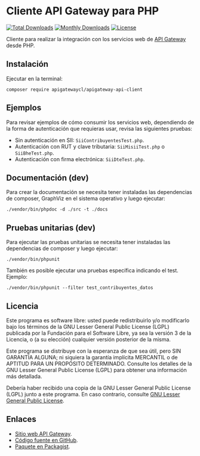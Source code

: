 Cliente API Gateway para PHP
============================

[![Total Downloads](https://poser.pugx.org/apigatewaycl/apigateway-api-client/downloads)](https://packagist.org/packages/apigatewaycl/apigateway-api-client)
[![Monthly Downloads](https://poser.pugx.org/apigatewaycl/apigateway-api-client/d/monthly)](https://packagist.org/packages/apigatewaycl/apigateway-api-client)
[![License](https://poser.pugx.org/apigatewaycl/apigateway-api-client/license)](https://packagist.org/packages/apigatewaycl/apigateway-api-client)

Cliente para realizar la integración con los servicios web de [API Gateway](https://www.apigateway.cl) desde PHP.

Instalación
-----------

Ejecutar en la terminal:

```shell
composer require apigatewaycl/apigateway-api-client
```

Ejemplos
--------

Para revisar ejemplos de cómo consumir los servicios web, dependiendo de la
forma de autenticación que requieras usar, revisa las siguientes pruebas:

- Sin autenticación en SII: `SiiContribuyentesTest.php`.
- Autenticación con RUT y clave tributaria: `SiiMisiiTest.php` o `SiiBheTest.php`.
- Autenticación con firma electrónica: `SiiDteTest.php`.

Documentación (dev)
-------------------

Para crear la documentación se necesita tener instaladas las dependencias
de composer, GraphViz en el sistema operativo y luego ejecutar:

```shell
./vendor/bin/phpdoc -d ./src -t ./docs
```

Pruebas unitarias (dev)
-----------------------

Para ejecutar las pruebas unitarias se necesita tener instaladas las
dependencias de composer y luego ejecutar:

```shell
./vendor/bin/phpunit
```

También es posible ejecutar una pruebas específica indicando el test. Ejemplo:

```shell
./vendor/bin/phpunit --filter test_contribuyentes_datos
```

Licencia
--------

Este programa es software libre: usted puede redistribuirlo y/o modificarlo
bajo los términos de la GNU Lesser General Public License (LGPL) publicada
por la Fundación para el Software Libre, ya sea la versión 3 de la Licencia,
o (a su elección) cualquier versión posterior de la misma.

Este programa se distribuye con la esperanza de que sea útil, pero SIN
GARANTÍA ALGUNA; ni siquiera la garantía implícita MERCANTIL o de APTITUD
PARA UN PROPÓSITO DETERMINADO. Consulte los detalles de la GNU Lesser General
Public License (LGPL) para obtener una información más detallada.

Debería haber recibido una copia de la GNU Lesser General Public License
(LGPL) junto a este programa. En caso contrario, consulte
[GNU Lesser General Public License](http://www.gnu.org/licenses/lgpl.html).

Enlaces
-------

- [Sitio web API Gateway](https://www.apigateway.cl).
- [Código fuente en GitHub](https://github.com/apigatewaycl/apigateway-api-client-php).
- [Paquete en Packagist](https://packagist.org/packages/apigatewaycl/apigateway-api-client).
